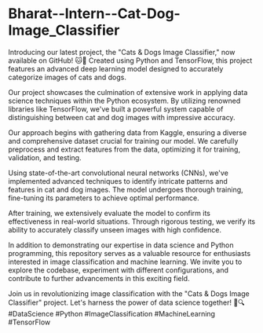 # Bharat--Intern--Cat-Dog-Image_Classifier
Introducing our latest project, the "Cats & Dogs Image Classifier," now available on GitHub! 🐱🐶 Created using Python and TensorFlow, this project features an advanced deep learning model designed to accurately categorize images of cats and dogs.

Our project showcases the culmination of extensive work in applying data science techniques within the Python ecosystem. By utilizing renowned libraries like TensorFlow, we've built a powerful system capable of distinguishing between cat and dog images with impressive accuracy.

Our approach begins with gathering data from Kaggle, ensuring a diverse and comprehensive dataset crucial for training our model. We carefully preprocess and extract features from the data, optimizing it for training, validation, and testing.

Using state-of-the-art convolutional neural networks (CNNs), we've implemented advanced techniques to identify intricate patterns and features in cat and dog images. The model undergoes thorough training, fine-tuning its parameters to achieve optimal performance.

After training, we extensively evaluate the model to confirm its effectiveness in real-world situations. Through rigorous testing, we verify its ability to accurately classify unseen images with high confidence.

In addition to demonstrating our expertise in data science and Python programming, this repository serves as a valuable resource for enthusiasts interested in image classification and machine learning. We invite you to explore the codebase, experiment with different configurations, and contribute to further advancements in this exciting field.

Join us in revolutionizing image classification with the "Cats & Dogs Image Classifier" project. Let's harness the power of data science together! 🚀🔍 #DataScience #Python #ImageClassification #MachineLearning #TensorFlow
